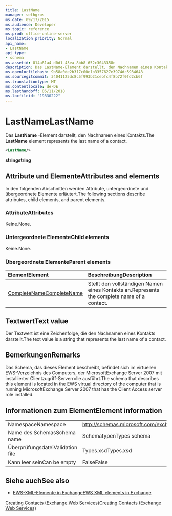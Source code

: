 ```yaml
---
title: LastName
manager: sethgros
ms.date: 09/17/2015
ms.audience: Developer
ms.topic: reference
ms.prod: office-online-server
localization_priority: Normal
api_name:
- LastName
api_type:
- schema
ms.assetid: 814a81a4-d0d1-43ea-8bb8-652c3043358e
description: Das LastName-Element darstellt, den Nachnamen eines Kontakts.
ms.openlocfilehash: 9b58a0de2b317c00e1b3357627e3974dc5934648
ms.sourcegitcommit: 34041125dc8c5f993b21cebfc4f8b72f0fd2cb6f
ms.translationtype: MT
ms.contentlocale: de-DE
ms.lasthandoff: 06/11/2018
ms.locfileid: "19830222"
---
```

# <a name="lastname"></a><span data-ttu-id="5f132-103">LastName</span><span class="sxs-lookup"><span data-stu-id="5f132-103">LastName</span></span>

<span data-ttu-id="5f132-104">Das **LastName** -Element darstellt, den Nachnamen eines Kontakts.</span><span class="sxs-lookup"><span data-stu-id="5f132-104">The **LastName** element represents the last name of a contact.</span></span> 
  
```xml
<LastName/>
```

 <span data-ttu-id="5f132-105">**string**</span><span class="sxs-lookup"><span data-stu-id="5f132-105">**string**</span></span>
## <a name="attributes-and-elements"></a><span data-ttu-id="5f132-106">Attribute und Elemente</span><span class="sxs-lookup"><span data-stu-id="5f132-106">Attributes and elements</span></span>

<span data-ttu-id="5f132-107">In den folgenden Abschnitten werden Attribute, untergeordnete und übergeordnete Elemente erläutert.</span><span class="sxs-lookup"><span data-stu-id="5f132-107">The following sections describe attributes, child elements, and parent elements.</span></span>
  
### <a name="attributes"></a><span data-ttu-id="5f132-108">Attribute</span><span class="sxs-lookup"><span data-stu-id="5f132-108">Attributes</span></span>

<span data-ttu-id="5f132-109">Keine.</span><span class="sxs-lookup"><span data-stu-id="5f132-109">None.</span></span>
  
### <a name="child-elements"></a><span data-ttu-id="5f132-110">Untergeordnete Elemente</span><span class="sxs-lookup"><span data-stu-id="5f132-110">Child elements</span></span>

<span data-ttu-id="5f132-111">Keine.</span><span class="sxs-lookup"><span data-stu-id="5f132-111">None.</span></span>
  
### <a name="parent-elements"></a><span data-ttu-id="5f132-112">Übergeordnete Elemente</span><span class="sxs-lookup"><span data-stu-id="5f132-112">Parent elements</span></span>

|<span data-ttu-id="5f132-113">**Element**</span><span class="sxs-lookup"><span data-stu-id="5f132-113">**Element**</span></span>|<span data-ttu-id="5f132-114">**Beschreibung**</span><span class="sxs-lookup"><span data-stu-id="5f132-114">**Description**</span></span>|
|:-----|:-----|
|[<span data-ttu-id="5f132-115">CompleteName</span><span class="sxs-lookup"><span data-stu-id="5f132-115">CompleteName</span></span>](completename.md) <br/> |<span data-ttu-id="5f132-116">Stellt den vollständigen Namen eines Kontakts an.</span><span class="sxs-lookup"><span data-stu-id="5f132-116">Represents the complete name of a contact.</span></span>  <br/> |
   
## <a name="text-value"></a><span data-ttu-id="5f132-117">Textwert</span><span class="sxs-lookup"><span data-stu-id="5f132-117">Text value</span></span>

<span data-ttu-id="5f132-118">Der Textwert ist eine Zeichenfolge, die den Nachnamen eines Kontakts darstellt.</span><span class="sxs-lookup"><span data-stu-id="5f132-118">The text value is a string that represents the last name of a contact.</span></span>
  
## <a name="remarks"></a><span data-ttu-id="5f132-119">Bemerkungen</span><span class="sxs-lookup"><span data-stu-id="5f132-119">Remarks</span></span>

<span data-ttu-id="5f132-120">Das Schema, das dieses Element beschreibt, befindet sich im virtuellen EWS-Verzeichnis des Computers, der MicrosoftExchange Server 2007 mit installierter Clientzugriff-Serverrolle ausführt.</span><span class="sxs-lookup"><span data-stu-id="5f132-120">The schema that describes this element is located in the EWS virtual directory of the computer that is running MicrosoftExchange Server 2007 that has the Client Access server role installed.</span></span>
  
## <a name="element-information"></a><span data-ttu-id="5f132-121">Informationen zum Element</span><span class="sxs-lookup"><span data-stu-id="5f132-121">Element information</span></span>

|||
|:-----|:-----|
|<span data-ttu-id="5f132-122">Namespace</span><span class="sxs-lookup"><span data-stu-id="5f132-122">Namespace</span></span>  <br/> |http://schemas.microsoft.com/exchange/services/2006/types  <br/> |
|<span data-ttu-id="5f132-123">Name des Schemas</span><span class="sxs-lookup"><span data-stu-id="5f132-123">Schema name</span></span>  <br/> |<span data-ttu-id="5f132-124">Schematypen</span><span class="sxs-lookup"><span data-stu-id="5f132-124">Types schema</span></span>  <br/> |
|<span data-ttu-id="5f132-125">Überprüfungsdatei</span><span class="sxs-lookup"><span data-stu-id="5f132-125">Validation file</span></span>  <br/> |<span data-ttu-id="5f132-126">Types.xsd</span><span class="sxs-lookup"><span data-stu-id="5f132-126">Types.xsd</span></span>  <br/> |
|<span data-ttu-id="5f132-127">Kann leer sein</span><span class="sxs-lookup"><span data-stu-id="5f132-127">Can be empty</span></span>  <br/> |<span data-ttu-id="5f132-128">False</span><span class="sxs-lookup"><span data-stu-id="5f132-128">False</span></span>  <br/> |
   
## <a name="see-also"></a><span data-ttu-id="5f132-129">Siehe auch</span><span class="sxs-lookup"><span data-stu-id="5f132-129">See also</span></span>



- [<span data-ttu-id="5f132-130">EWS-XML-Elemente in Exchange</span><span class="sxs-lookup"><span data-stu-id="5f132-130">EWS XML elements in Exchange</span></span>](ews-xml-elements-in-exchange.md)


[<span data-ttu-id="5f132-131">Creating Contacts (Exchange Web Services)</span><span class="sxs-lookup"><span data-stu-id="5f132-131">Creating Contacts (Exchange Web Services)</span></span>](http://msdn.microsoft.com/library/4845917e-70d1-481c-bbd7-011ec6571789%28Office.15%29.aspx)

